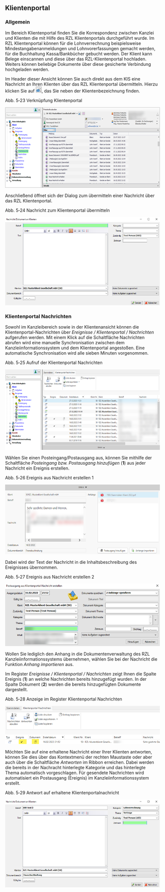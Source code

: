 
## Klientenportal

### Allgemein

Im Bereich Klientenportal finden Sie die Korrespondenz zwischen Kanzlei
und Klienten die mit Hilfe des RZL Klientenportals durchgeführt wurde.
Im RZL Klientenportal können für die Lohnverrechnung beispielsweise
Mindestangabenanmeldungen und Lohnvorerfassungen gemacht werden, für die
Buchhaltung Kassa/Bankbücher gebucht werden. Der Klient kann Belege
einscannen und diese über das RZL-Klientenportal hochladen. Weiters
können beliebige Dokumente über diese gesicherte Verbindung hochgeladen
werden.

Im Header dieser Ansicht können Sie auch direkt aus dem KIS eine
Nachricht an Ihren Klienten über das RZL Klientenportal übermitteln.
Hierzu klicken Sie auf <img src="img/image115.png"
style="width:0.19789in;height:0.19789in" />, das Sie neben der
Klientenbezeichnung finden.

Abb. 5‑23 Verknüpfung Klientenportal

<img src="img/image116.png"
style="width:6.30208in;height:2.72917in" />

Anschließend öffnet sich der Dialog zum übermitteln einer Nachricht über
das RZL Klientenportal.

Abb. 5‑24 Nachricht zum Klientenportal übermitteln

<img src="img/image117.png"
style="width:5.53148in;height:2.99467in" />

###  Klientenportal Nachrichten

Sowohl im Kanzleibereich sowie in der Klientenansicht können die
Klientenportal-Nachrichten über *Ereignisse / Klientenportal /
Nachrichten* aufgerufen werden. Mit einem Klick auf die Schaltfläche
Nachrichten abrufen wird eine manuelle Synchronisation zwischen dem
Kanzleiinformationssystem und dem Klientenportal angestoßen. Eine
automatische Synchronisation wird alle sieben Minuten vorgenommen.

Abb. 5‑25 Aufruf der Klientenportal Nachrichten

<img src="img/image118.png"
style="width:6.3175in;height:2.72484in" />

Wählen Sie einen Posteingang/Postausgang aus, können Sie mithilfe der
Schaltfläche *Posteingang bzw. Postausgang hinzufügen* (**1**) aus jeder
Nachricht ein Ereignis erstellen.

Abb. 5‑26 Ereignis aus Nachricht erstellen 1

<img src="img/image119.png"
style="width:6.32784in;height:2.3639in" />

Dabei wird der Text der Nachricht in die Inhaltsbeschreibung des
Ereignisses übernommen.

Abb. 5‑27 Ereignis aus Nachricht erstellen 2

<img src="img/image120.png"
style="width:5.34625in;height:2.11574in" />

Wollen Sie lediglich den Anhang in die Dokumentenverwaltung des RZL
Kanzleiinformationssystems übernehmen, wählen Sie bei der Nachricht die
Funktion *Anhang importieren* aus.

Im Register *Ereignisse / Klientenportal / Nachrichten* zeigt Ihnen die
Spalte Ereignis (**1**) an welche Nachrichten bereits hinzugefügt
wurden. In der Spalte Dokument (**2**) werden die bereits hinzugefügten
Dokumente dargestellt.

Abb. 5‑28 Anzeige im Register Klientenportal Nachrichten

<img src="img/image121.png"
style="width:5.30329in;height:1.29238in" />

Möchten Sie auf eine erhaltene Nachricht einer Ihrer Klienten antworten,
können Sie dies über das Kontextmenü der rechten Maustaste oder aber
auch über die Schaltfläche *Antworten* im Ribbon erreichen. Dabei werden
die bereits in der Nachracht hinterlegte Kategorie und das hinterlegte
Thema automatisch vorgeschlagen. Für gesendete Nachrichten wird
automatisiert ein Postausgang (Ereignis) im Kanzleiinformationssystem
erstellt.

Abb. 5‑29 Antwort auf erhaltene Klientenportalnachricht

<img src="img/image122.png"
style="width:5.47439in;height:2.97348in" />